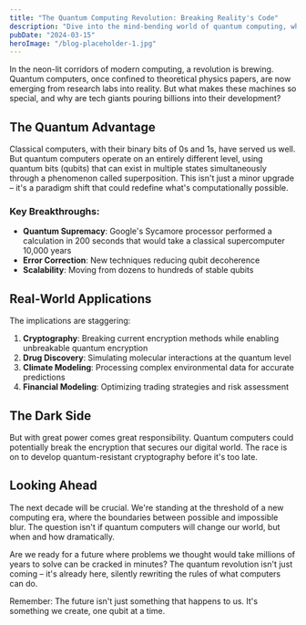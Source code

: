 ```yaml
---
title: "The Quantum Computing Revolution: Breaking Reality's Code"
description: "Dive into the mind-bending world of quantum computing, where bits exist in multiple states simultaneously and the impossible becomes possible."
pubDate: "2024-03-15"
heroImage: "/blog-placeholder-1.jpg"
---
```


In the neon-lit corridors of modern computing, a revolution is brewing. Quantum computers, once confined to theoretical physics papers, are now emerging from research labs into reality. But what makes these machines so special, and why are tech giants pouring billions into their development?

## The Quantum Advantage

Classical computers, with their binary bits of 0s and 1s, have served us well. But quantum computers operate on an entirely different level, using quantum bits (qubits) that can exist in multiple states simultaneously through a phenomenon called superposition. This isn't just a minor upgrade – it's a paradigm shift that could redefine what's computationally possible.

### Key Breakthroughs:
- **Quantum Supremacy**: Google's Sycamore processor performed a calculation in 200 seconds that would take a classical supercomputer 10,000 years
- **Error Correction**: New techniques reducing qubit decoherence
- **Scalability**: Moving from dozens to hundreds of stable qubits

## Real-World Applications

The implications are staggering:
1. **Cryptography**: Breaking current encryption methods while enabling unbreakable quantum encryption
2. **Drug Discovery**: Simulating molecular interactions at the quantum level
3. **Climate Modeling**: Processing complex environmental data for accurate predictions
4. **Financial Modeling**: Optimizing trading strategies and risk assessment

## The Dark Side

But with great power comes great responsibility. Quantum computers could potentially break the encryption that secures our digital world. The race is on to develop quantum-resistant cryptography before it's too late.

## Looking Ahead

The next decade will be crucial. We're standing at the threshold of a new computing era, where the boundaries between possible and impossible blur. The question isn't if quantum computers will change our world, but when and how dramatically.

Are we ready for a future where problems we thought would take millions of years to solve can be cracked in minutes? The quantum revolution isn't just coming – it's already here, silently rewriting the rules of what computers can do.

Remember: The future isn't just something that happens to us. It's something we create, one qubit at a time. 